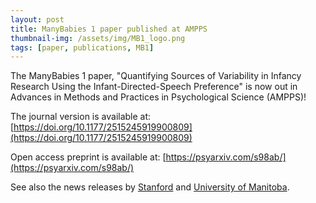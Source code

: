 ```yaml
---
layout: post
title: ManyBabies 1 paper published at AMPPS
thumbnail-img: /assets/img/MB1_logo.png
tags: [paper, publications, MB1]
---
```


The ManyBabies 1 paper, "Quantifying Sources of Variability in Infancy Research Using the Infant-Directed-Speech Preference" is now out in Advances in Methods and Practices in Psychological Science (AMPPS)!

The journal version is available at: [https://doi.org/10.1177/2515245919900809](https://doi.org/10.1177/2515245919900809)

Open access preprint is available at: [https://psyarxiv.com/s98ab/](https://psyarxiv.com/s98ab/)

See also the news releases by [Stanford](https://news.stanford.edu/2020/03/16/babies-love-baby-talk-world/) and [University of Manitoba](https://news.umanitoba.ca/baby-talk-is-just-fine-thanks/).
